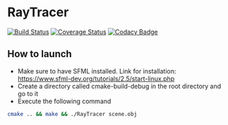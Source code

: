 # RayTracer
[![Build Status](https://travis-ci.com/MickaToast/RayTracer.svg?token=ZoqAX5iqiYxpkVoJ5TEr&branch=master)](https://travis-ci.com/MickaToast/RayTracer)
[![Coverage Status](https://coveralls.io/repos/github/MickaToast/RayTracer/badge.svg)](https://coveralls.io/github/MickaToast/RayTracer)
[![Codacy Badge](https://api.codacy.com/project/badge/Grade/d06b9afc96c4487d89185e2152bbf1df)](https://app.codacy.com/app/MickaToast/RayTracer?utm_source=github.com&utm_medium=referral&utm_content=MickaToast/RayTracer&utm_campaign=Badge_Grade_Dashboard)

## How to launch

  - Make sure to have SFML installed. Link for installation: <https://www.sfml-dev.org/tutorials/2.5/start-linux.php>
  - Create a directory called cmake-build-debug in the root directory and go to it
  - Execute the following command
```bash
cmake .. && make && ./RayTracer scene.obj
```
